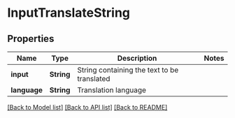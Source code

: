# InputTranslateString

## Properties
Name | Type | Description | Notes
------------ | ------------- | ------------- | -------------
**input** | **String** | String containing the text to be translated | 
**language** | **String** | Translation language | 

[[Back to Model list]](../README.md#documentation-for-models) [[Back to API list]](../README.md#documentation-for-api-endpoints) [[Back to README]](../README.md)



